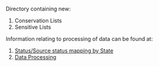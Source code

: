 Directory containing new:
1. Conservation Lists
2. Sensitive Lists

Information relating to processing of data can be found at:
1. [Status/Source status mapping by State](https://raw.githubusercontent.com/AtlasOfLivingAustralia/authoritative-lists/master/analysis/Status-SourceStatus-Mapping.csv)
2. [Data Processing](https://github.com/AtlasOfLivingAustralia/authoritative-lists/tree/master/source-data#data-processing)

